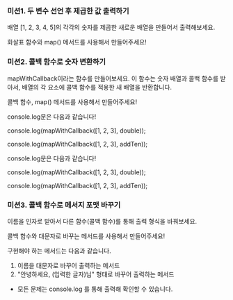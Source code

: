 ### 미션1. 두 변수 선언 후 제곱한 값 출력하기

배열 [1, 2, 3, 4, 5]의 각각의 숫자를 제곱한 새로운 배열을 만들어서 출력해보세요.

화살표 함수와 map() 메서드를 사용해서 만들어주세요!

### 미션2. 콜백 함수로 숫자 변환하기

mapWithCallback이라는 함수를 만들어보세요.
이 함수는 숫자 배열과 콜백 함수를 받아서, 배열의 각 요소에 콜백 함수를 적용한 새 배열을 반환합니다.

콜백 함수, map() 메서드를 사용해서 만들어주세요!

console.log문은 다음과 같습니다!

console.log(mapWithCallback([1, 2, 3], double));

console.log(mapWithCallback([1, 2, 3], addTen));

console.log문은 다음과 같습니다!

console.log(mapWithCallback([1, 2, 3], double));

console.log(mapWithCallback([1, 2, 3], addTen));

### 미션3. 콜백 함수로 메서지 포맷 바꾸기

이름을 인자로 받아서 다른 함수(콜백 함수)를 통해 출력 형식을 바꿔보세요.

콜백 함수와 대문자로 바꾸는 메서드를 사용해서 만들어주세요!

구현해야 하는 메서드는 다음과 같습니다.

1. 이름을 대문자로 바꾸어 출력하는 메서드
2. "안녕하세요, (입력한 글자)님" 형태로 바꾸어 출력하는 메서드

- 모든 문제는 console.log 를 통해 출력해 확인할 수 있습니다.
